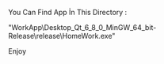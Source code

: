 You Can Find App İn This Directory :

"WorkApp\Desktop_Qt_6_8_0_MinGW_64_bit-Release\release\HomeWork.exe"

Enjoy
